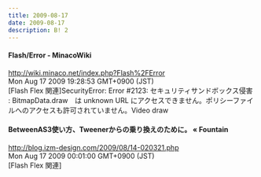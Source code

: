 ```yaml
---
title: 2009-08-17
date: 2009-08-17
description: B! 2
---
```


#### Flash/Error - MinacoWiki
http://wiki.minaco.net/index.php?Flash%2FError<br>
Mon Aug 17 2009 19:28:53 GMT+0900 (JST)<br>
[Flash Flex 関連]SecurityError: Error #2123: セキュリティサンドボックス侵害 : BitmapData.draw　は unknown URL にアクセスできません。ポリシーファイルへのアクセスも許可されていません。Video draw


#### BetweenAS3使い方、Tweenerからの乗り換えのために。 «  Fountain
http://blog.izm-design.com/2009/08/14-020321.php<br>
Mon Aug 17 2009 00:01:00 GMT+0900 (JST)<br>
[Flash Flex 関連]


